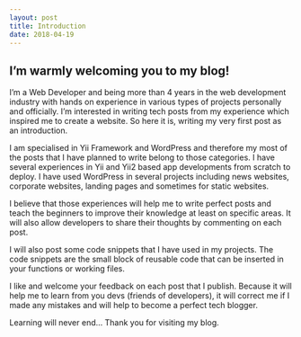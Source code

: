 ```yaml
---
layout: post
title: Introduction
date: 2018-04-19
---
```


## I’m warmly welcoming you to my blog!

I’m a Web Developer and being more than 4 years in the web development industry with hands on experience in various types of projects personally and officially. I’m interested in writing tech posts from my experience which inspired me to create a website. So here it is, writing my very first post as an introduction.

I am specialised in Yii Framework and WordPress and therefore my most of the posts that I have planned to write belong to those categories. I have several experiences in Yii and Yii2 based app developments from scratch to deploy. I have used WordPress in several projects including news websites, corporate websites, landing pages and sometimes for static websites.

<!--more-->

I believe that those experiences will help me to write perfect posts and teach the beginners to improve their knowledge at least on specific areas. It will also allow developers to share their thoughts by commenting on each post.

I will also post some code snippets that I have used in my projects. The code snippets are the small block of reusable code that can be inserted in your functions or working files.

I like and welcome your feedback on each post that I publish. Because it will help me to learn from you devs (friends of developers), it will correct me if I made any mistakes and will help to become a perfect tech blogger.

Learning will never end… Thank you for visiting my blog.